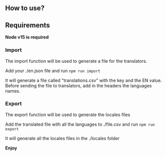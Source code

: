 ## How to use?

## Requirements

**Node v15 is required**

### Import

The import function will be used to generate a file for the translators.

Add your ./en.json file and run `npm run import`

It will generate a file called "translations.csv" with the key and the EN value.
Before sending the file to translators, add in the headers the languages names.

### Export

The export function will be used to generate the locales files

Add the translated file with all the languages to ./file.csv and run `npm run export`

It will generate all the locales files in the ./locales folder

**Enjoy**
